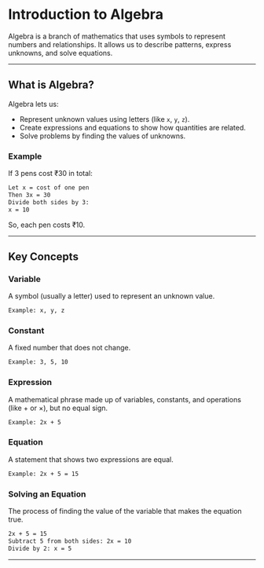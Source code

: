 # Introduction to Algebra

Algebra is a branch of mathematics that uses symbols to represent numbers and relationships. It allows us to describe patterns, express unknowns, and solve equations.

---

## What is Algebra?

Algebra lets us:

* Represent unknown values using letters (like `x`, `y`, `z`).
* Create expressions and equations to show how quantities are related.
* Solve problems by finding the values of unknowns.

### Example

If 3 pens cost ₹30 in total:

```txt
Let x = cost of one pen
Then 3x = 30
Divide both sides by 3:
x = 10
```

So, each pen costs ₹10.

---

## Key Concepts

### Variable

A symbol (usually a letter) used to represent an unknown value.

```txt
Example: x, y, z
```

### Constant

A fixed number that does not change.

```txt
Example: 3, 5, 10
```

### Expression

A mathematical phrase made up of variables, constants, and operations (like + or ×), but no equal sign.

```txt
Example: 2x + 5
```

### Equation

A statement that shows two expressions are equal.

```txt
Example: 2x + 5 = 15
```

### Solving an Equation

The process of finding the value of the variable that makes the equation true.

```txt
2x + 5 = 15
Subtract 5 from both sides: 2x = 10
Divide by 2: x = 5
```

---
